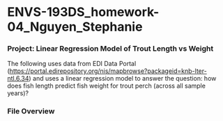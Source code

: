 # ENVS-193DS_homework-04_Nguyen_Stephanie

### Project: Linear Regression Model of Trout Length vs Weight

The following uses data from EDI Data Portal (<https://portal.edirepository.org/nis/mapbrowse?packageid=knb-lter-ntl.6.34>) and uses a linear regression model to answer the question: how does fish length predict fish weight for trout perch (across all sample years)?

### File Overview
